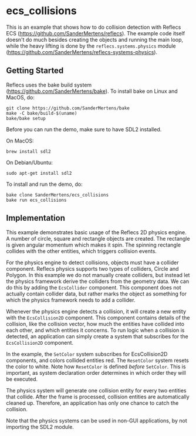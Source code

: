 # ecs_collisions
This is an example that shows how to do collision detection with Reflecs ECS (https://github.com/SanderMertens/reflecs). The example code itself doesn't do much besides creating the objects and running the main loop, while the heavy lifting is done by the `reflecs.systems.physics` module (https://github.com/SanderMertens/reflecs-systems-physics).

## Getting Started
Reflecs uses the bake build system (https://github.com/SanderMertens/bake). To install bake on Linux and MacOS, do:

```
git clone https://github.com/SanderMertens/bake
make -C bake/build-$(uname)
bake/bake setup
```

Before you can run the demo, make sure to have SDL2 installed.

On MacOS:

```
brew install sdl2
```

On Debian/Ubuntu:

```
sudo apt-get install sdl2
```

To install and run the demo, do:

```
bake clone SanderMertens/ecs_collisions
bake run ecs_collisions
```

## Implementation
This example demonstrates basic usage of the Reflecs 2D physics engine. A number of circle, square and rectangle objects are created. The rectangle is given angular momentum which makes it spin. The spinning rectangle collides with the other entities, which triggers collision events.

For the physics engine to detect collisions, objects must have a collider component. Reflecs physics supports two types of colliders, Circle and Polygon. In this example we do not manually create colliders, but instead let the physics framework derive the colliders from the geometry data. We can do this by adding the `EcsCollider` component. This component does not actually contain collider data, but rather marks the object as something for which the physics framework needs to add a collider.

Whenever the physics engine detects a collision, it will create a new entity with the `EcsCollision2D` component. This component contains details of the collision, like the collision vector, how much the entities have collided into each other, and which entities it concerns. To run logic when a collision is detected, an application can simply create a system that subscribes for the `EcsCollision2D` component.

In the example, the `SetColor` system subscribes for EcsCollision2D components, and colors collided entities red. The `ResetColor` system resets the color to white. Note how `ResetColor` is defined _before_ `SetColor`. This is important, as system declaration order determines in which order they will be executed.

The physics system will generate one collision entity for every two entities that collide. After the frame is processed, collision entities are automatically cleaned up. Therefore, an application has only one chance to catch the collision.

Note that the physics systems can be used in non-GUI applications, by not importing the SDL2 module.
